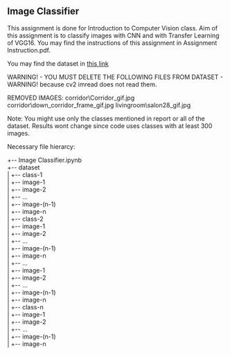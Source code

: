 ## Image Classifier

This assignment is done for Introduction to Computer Vision class.
Aim of this assignment is to classify images with CNN and with Transfer Learning of VGG16.
You may find the instructions of this assignment in Assignment Instruction.pdf.

You may find the dataset in [this link](https://www.kaggle.com/datasets/itsahmad/indoor-scenes-cvpr-2019)

WARNING! - YOU MUST DELETE THE FOLLOWING FILES FROM DATASET - WARNING!
because cv2 imread does not read them.

REMOVED IMAGES:
	corridor\Corridor_gif.jpg
	corridor\down_corridor_frame_gif.jpg
	livingroom\salon28_gif.jpg

Note: You might use only the classes mentioned in report or all of the dataset. Results
wont change since code uses classes with at least 300 images.


Necessary file hierarcy:

+-- Image Classifier.ipynb  
+-- dataset  
|   +-- class-1  
|       +-- image-1  
|       +-- image-2  
|       +-- ...  
|       +-- image-(n-1)  
|       +-- image-n  
|   +-- class-2  
|       +-- image-1  
|       +-- image-2  
|       +-- ...  
|       +-- image-(n-1)  
|       +-- image-n  
|   +-- ...  
|       +-- image-1  
|       +-- image-2  
|       +-- ...  
|       +-- image-(n-1)  
|       +-- image-n  
|   +-- class-n  
|       +-- image-1  
|       +-- image-2  
|       +-- ...  
|       +-- image-(n-1)  
|       +-- image-n  
